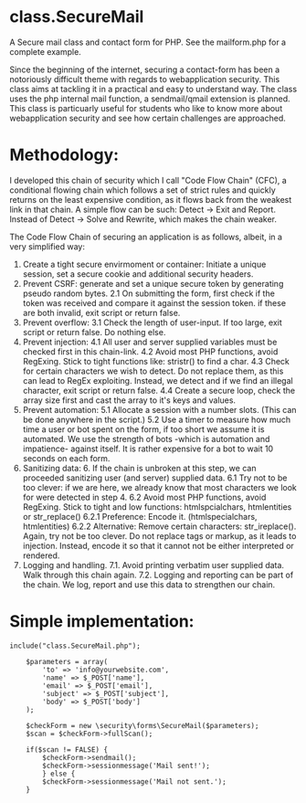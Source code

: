 # class.SecureMail

A Secure mail class and contact form for PHP. See the mailform.php for a complete example.

Since the beginning of the internet, securing a contact-form has been a notoriously difficult theme with regards to webapplication security. This class aims at tackling it in a practical and easy to understand way. The class uses the php internal mail function, a sendmail/qmail extension is planned. This class is particuarly useful for students who like to know more about webapplication security and see how certain challenges are approached. 

# Methodology:

I developed this chain of security which I call "Code Flow Chain" (CFC), a conditional flowing chain which follows a set of strict rules and quickly returns on the least expensive condition, as it flows back from the weakest link in that chain. A simple flow can be such: Detect -> Exit and Report. Instead of Detect -> Solve and Rewrite, which makes the chain weaker.

The Code Flow Chain of securing an application is as follows, albeit, in a very simplified way:

1. Create a tight secure envirmoment or container: Initiate a unique session, set a secure cookie and additional security headers. 
2. Prevent CSRF: generate and set a unique secure token by generating pseudo random bytes. 
	2.1 On submitting the form, first check if the token was received and compare it against the session token.
	if these are both invalid, exit script or return false.
3. Prevent overflow: 
	3.1 Check the length of user-input. If too large, exit script or return false. Do nothing else.
4. Prevent injection: 
	4.1 All user and server supplied variables must be checked first in this chain-link.
	4.2 Avoid most PHP functions, avoid RegExing. Stick to tight functions like: stristr() to find a char. 
	4.3 Check for certain characters we wish to detect. Do not replace them, as this can lead to RegEx exploiting. 
	Instead, we detect and if we find an illegal character, exit script or return false. 
	4.4 Create a secure loop, check the array size first and cast the array to it's keys and values.
5. Prevent automation:
	5.1 Allocate a session with a number slots. (This can be done anywhere in the script.)
	5.2 Use a timer to measure how much time a user or bot spent on the form, if too short we assume it is automated. 
	We use the strength of bots -which is automation and impatience- against itself. It is rather expensive for a bot 
	to wait 10 seconds on each form.
6. Sanitizing data:
	6. If the chain is unbroken at this step, we can proceeded sanitizing user (and server) supplied data.
	6.1 Try not to be too clever: if we are here, we already know that most characters we look for were detected in step 4.
	6.2 Avoid most PHP functions, avoid RegExing. Stick to tight and low functions: htmlspcialchars, htmlentities or str_replace()
		6.2.1 Preference: Encode it. (htmlspecialchars, htmlentities)
		6.2.2 Alternative: Remove certain characters: str_ireplace(). Again, try not be too clever. Do not replace tags or 			markup, as it leads to injection. Instead, encode it so that it cannot not be either interpreted or rendered.
7. Logging and handling.
	7.1. Avoid printing verbatim user supplied data. Walk through this chain again.
	7.2. Logging and reporting can be part of the chain. We log, report and use this data to strengthen our chain.
	

# Simple implementation:

    include("class.SecureMail.php");

		$parameters = array( 
			'to' => 'info@yourwebsite.com',
			'name' => $_POST['name'],
			'email' => $_POST['email'],			
			'subject' => $_POST['subject'],
			'body' => $_POST['body']
		);
			
		$checkForm = new \security\forms\SecureMail($parameters);
		$scan = $checkForm->fullScan(); 
			
		if($scan != FALSE) {
			$checkForm->sendmail();
			$checkForm->sessionmessage('Mail sent!'); 
			} else {
			$checkForm->sessionmessage('Mail not sent.');
		}
